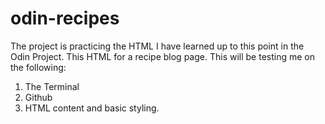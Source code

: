 # odin-recipes
The project is practicing the HTML I have learned up to this point in the Odin Project. This HTML for a recipe blog page.
This will be testing me on the following:

1. The Terminal
2. Github
3. HTML content and basic styling. 